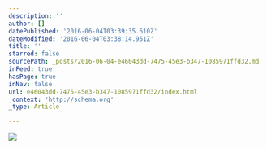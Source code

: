 ```yaml
---
description: ''
author: []
datePublished: '2016-06-04T03:39:35.610Z'
dateModified: '2016-06-04T03:38:14.951Z'
title: ''
starred: false
sourcePath: _posts/2016-06-04-e46043dd-7475-45e3-b347-1085971ffd32.md
inFeed: true
hasPage: true
inNav: false
url: e46043dd-7475-45e3-b347-1085971ffd32/index.html
_context: 'http://schema.org'
_type: Article

---
```

![](https://the-grid-user-content.s3-us-west-2.amazonaws.com/483f6935-87a7-4f12-b003-91a94d14cbf8.jpg)